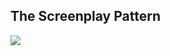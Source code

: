 ## The Screenplay Pattern
<!--
@startuml screenplayPattern
!theme toy
skinparam nodesep 30
skinparam ranksep 30

together {
    actor #SlateGray "Actor" as actor
    agent Ability
    agent Client
}


rectangle Activities as "      Activities       " {
    
}

rectangle Act as "      Activities are       " {
    collections #White Tasks
    collections #White Interactions
}

agent Application

actor -r[thickness=2]-> Ability: "has"
Ability -r-> Client: "uses"
actor -d-> Activities: "executes"
Activities --[norank]> Ability: "uses"

Activities -d-> Application: "invokes"

Activities -[hidden]r-> Act: "executes"

Tasks -d-> Interactions: "consist of"
Tasks -> Tasks: "consist of"

@enduml
-->


![](readme/firstDiagram.svg)